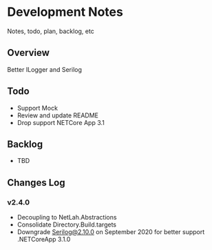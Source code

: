 # Development Notes

Notes, todo, plan, backlog, etc

## Overview

Better ILogger and Serilog

## Todo

- Support Mock
- Review and update README
- Drop support NETCore App 3.1

## Backlog

- TBD

## Changes Log

### v2.4.0
- Decoupling to NetLah.Abstractions
- Consolidate Directory.Build.targets
- Downgrade Serilog@2.10.0 on September 2020 for better support .NETCoreApp 3.1.0

